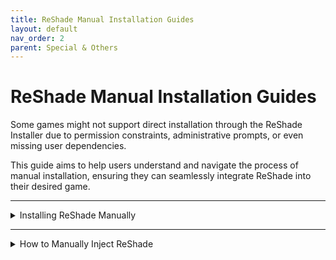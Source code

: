 ```yaml
---
title: ReShade Manual Installation Guides
layout: default
nav_order: 2
parent: Special & Others
---
```

# ReShade Manual Installation Guides

Some games might not support direct installation through the ReShade Installer due to permission constraints, administrative prompts, or even missing user dependencies.

This guide aims to help users understand and navigate the process of manual installation, ensuring they can seamlessly integrate ReShade into their desired game.

---

<details markdown="block" class="details-tree">
<summary>Installing ReShade Manually</summary>

## Step 1: Identify Your Game's Architecture

1. Navigate to [PCGamingWiki](https://www.pcgamingwiki.com/wiki/Home).
2. Use the search bar to find your game.
   ![Search Bar](./images/manually_injecting_reshade/pcgw_search.jpg)
3. Locate the API tab on your game's page, typically towards the end.
   ![API Tab](./images/manually_injecting_reshade/pcgamingwiki_api.jpg)

---
 
## Step 2: Obtain ReShade Installer

- Download the latest ReShade installer from the [official ReShade website](https://reshade.me).

---

## Step 3: Get `7Zip`

1. Download and install the latest `.msi` version of `7Zip` from [7Zip's official website](https://www.7-zip.org/download.html).
   ![7Zip Download](./images/manually_installing_reshade/7zip_website_download.jpg)

   {: .note} 
   While WinRar can be an alternative, this guide focuses on using `7Zip`.

---
 
## Step 4: Extract ReShade Binary

1. Right-click on the ReShade Installer `ReShade_Setup_x.x.x.exe`, hover over `7Zip`, and select `Open Archive`.
   ![Open with 7Zip](./images/manually_installing_reshade/reshade_setup_open_with_7zip.jpg)
2. Choose the necessary DLL from the options:
>    - `ReShade64.dll` for 64-Bit
>    - `ReShade32.dll` for 32-Bit
   ![Extract DLL](./images/manually_installing_reshade/7zip_extract_reshade_binaries.jpg)

---
 
## Step 5: Rename the Binary

Right-click the `ReShadeXX.dll` you've extracted and choose `Rename`. Then, rename it according to your game's rendering API:

> - **dxgi.dll** - DirectX 10/11/12
> - **d3d12.dll** - DirectX 12
> - **d3d11.dll** - DirectX 11
> - **d3d10.dll** - DirectX 10
> - **d3d9.dll** - DirectX 9
> - **opengl32.dll** - OpenGL

![Rename DLL](./images/manually_installing_reshade/extacted_reshade_binary_rename.jpg)

---
 
## Step 6: Move the Renamed DLL

1. Position the renamed DLL into the root folder of your game, the same directory where the game's executable is located.
   ![Place in Game Folder](./images/manually_installing_reshade/place_reshade_binary_game_folder.jpg)

2. If unsure of your game's executable location, consult [our guide on identifying your game's executable](https://guides.martysmods.com/docs/special_other/finding_your_game_executable.html).

Upon completion, your game should launch with ReShade already integrated!
![Successful Installation](./images/manually_injecting_reshade/ultrakill_reshade_installed.jpg)

</details>

------

<details markdown="block" class="details-tree">
<summary>How to Manually Inject ReShade</summary>

Certain games do not support automatic ReShade injection during runtime. 
This is especially common for UWP (Microsoft Store) games, which often disallow automatic injection. 

Thankfully, Crosire has developed a tool for manual DLL injection into games.

{: .warning} 
Crosire's Inject tool, being an external injector, is more likely to trigger anti-cheat systems. **Use with caution and at your own risk**.

## Step 1: Determine Your Game's Architecture

1. Go to [PCGamingWiki](https://www.pcgamingwiki.com/wiki/Home).
2. Enter your game's name in the search bar.
   ![Search Bar](./images/manually_injecting_reshade/pcgw_search.jpg)
3. Proceed to the API section on your game's page (usually located towards the end).
   ![API Section](./images/manually_injecting_reshade/pcgamingwiki_api.jpg)

---

## Step 2: Download the Right Injector

Choose the injector based on your game's architecture:
* [64-bit Injector](https://reshade.me/downloads/inject64.exe)
* [32-bit Injector](https://reshade.me/downloads/inject32.exe)

---

## Step 3: Download ReShade Installer

Acquire the latest ReShade Installer from the [ReShade website](https://www.reshade.me).

---

## Step 4: Get `7Zip`

1. Download and install the latest `.msi` version from [7Zip's official website](https://www.7-zip.org/download.html).
   ![7Zip Download](./images/manually_installing_reshade/7zip_website_download.jpg)

{: .note} 
`WinRar` can serve as an alternative, but this guide utilizes `7Zip`.

---

## Step 5: Extract ReShade Binary

1. Right-click the ReShade Installer `ReShade_Setup_x.x.x.exe`, hover over `7Zip`, and select `Open Archive`.
   ![Open with 7Zip](./images/manually_installing_reshade/reshade_setup_open_with_7zip.jpg)
2. Extract the desired DLL:
   - `ReShade64.dll` for 64-Bit
   - `ReShade32.dll` for 32-Bit
   ![Extract DLL](./images/manually_installing_reshade/7zip_extract_reshade_binaries.jpg)

{: .note}
The DLL architecture should match the injector you've previously downloaded.

---

## Step 6: Position the Files

Move both the `injectXX.exe` and `ReShadeXX.dll` files to your game directory.
![File Placement](./images/manually_injecting_reshade/place_reshade_dll_and_inject_in_game_folder.jpg)

For assistance locating your game directory, see [our guide on finding your game's executable](https://guides.martysmods.com/docs/special_other/finding_your_game_executable.html).

---

## Step 7: Identify the Game Process Name

1. Launch the desired game.
2. Open Task Manager and right-click on your game under the processes tab, then select `Go to Details`.
   ![Go to Details](./images/manually_injecting_reshade/task_manager_go_to_details.jpg)
3. The highlighted executable displays the game's process name.
   ![Executable Name](./images/manually_injecting_reshade/task_manager_details_view_exe.jpg)

---

## Step 8: Inject ReShade

1. Close your game.
2. Navigate to your game's directory and open a command prompt by typing `CMD` into File Explorer's address bar.
   ![Open CMD](./images/manually_injecting_reshade/cmd_in_file_explorer.jpg)
3. Input `inject[x32/x64].exe "name_of_the_process.exe"` and hit Enter.
   ![Inject Command](./images/manually_injecting_reshade/type_inject_params.jpg)
4. Open your game.

If executed correctly, ReShade should be active once the game begins.
![Successful Injection](./images/manually_injecting_reshade/ultrakill_reshade_installed.jpg)

</details>
